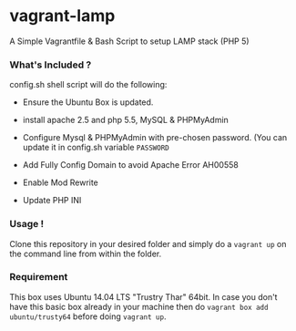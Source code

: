 # vagrant-lamp

A Simple Vagrantfile & Bash Script to setup LAMP stack (PHP 5)
### What's Included ?

config.sh shell script will do the following:

* Ensure the Ubuntu Box is updated.

* install apache 2.5 and php 5.5, MySQL & PHPMyAdmin

* Configure Mysql & PHPMyAdmin with pre-chosen password. (You can update it in config.sh variable `PASSWORD`

* Add Fully Config Domain to avoid Apache Error AH00558

* Enable Mod Rewrite

* Update PHP INI

### Usage !

Clone this repository in your desired folder and simply do a `vagrant up` on the command line from within the folder.

### Requirement

This box uses Ubuntu 14.04 LTS "Trustry Thar" 64bit. In case you don't have this basic box already in your machine then do `vagrant box add ubuntu/trusty64` before doing `vagrant up`.
